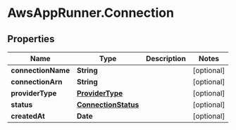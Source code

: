 # AwsAppRunner.Connection

## Properties

Name | Type | Description | Notes
------------ | ------------- | ------------- | -------------
**connectionName** | **String** |  | [optional] 
**connectionArn** | **String** |  | [optional] 
**providerType** | [**ProviderType**](ProviderType.md) |  | [optional] 
**status** | [**ConnectionStatus**](ConnectionStatus.md) |  | [optional] 
**createdAt** | **Date** |  | [optional] 


